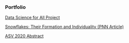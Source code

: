 ### Portfolio
[Data Science for All Project](https://acrobat.adobe.com/link/review?uri=urn:aaid:scds:US:bbc3e7a2-3153-31e0-aa51-414ec5bf3fc1) 

[Snowflakes: Their Formation and Individuality (PNN Article)](https://acrobat.adobe.com/link/review?uri=urn%3Aaaid%3Ascds%3AUS%3A71ae02af-358b-36be-ae5b-700268bbb55e)

[ASV 2020 Abstract](https://acrobat.adobe.com/link/review?uri=urn%3Aaaid%3Ascds%3AUS%3A2e516f86-7780-3547-a654-dec4d9d2f6cd)
